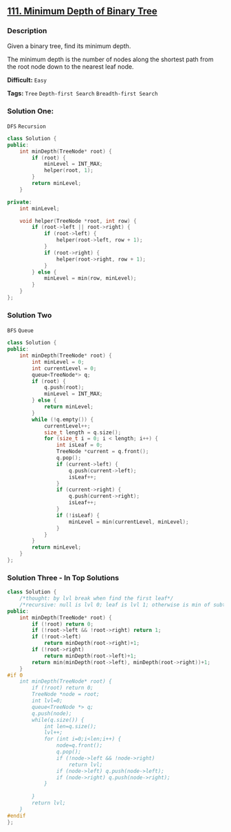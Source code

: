 ## [111. Minimum Depth of Binary Tree](https://leetcode.com/problems/minimum-depth-of-binary-tree/#/description)

### Description

Given a binary tree, find its minimum depth.

The minimum depth is the number of nodes along the shortest path from the root node down to the nearest leaf node.



**Difficult:** `Easy`

**Tags:** `Tree` `Depth-first Search` `Breadth-first Search`



### Solution One:

`DFS` `Recursion`

```c++
class Solution {
public:
    int minDepth(TreeNode* root) {
        if (root) {
            minLevel = INT_MAX;
            helper(root, 1);
        }
        return minLevel;
    }

private:
    int minLevel;

    void helper(TreeNode *root, int row) {
        if (root->left || root->right) {
            if (root->left) {
                helper(root->left, row + 1);
            }
            if (root->right) {
                helper(root->right, row + 1);
            }
        } else {
            minLevel = min(row, minLevel);
        }
    }
};
```



### Solution Two

`BFS` `Queue`

```c++
class Solution {
public:
    int minDepth(TreeNode* root) {
        int minLevel = 0;
        int currentLevel = 0;
        queue<TreeNode*> q;
        if (root) {
            q.push(root);
            minLevel = INT_MAX;
        } else {
            return minLevel;
        }
        while (!q.empty()) {
            currentLevel++;
            size_t length = q.size();
            for (size_t i = 0; i < length; i++) {
                int isLeaf = 0;
                TreeNode *current = q.front();
                q.pop();
                if (current->left) {
                    q.push(current->left);
                    isLeaf++;
                }
                if (current->right) {
                    q.push(current->right);
                    isLeaf++;
                }
                if (!isLeaf) {
                    minLevel = min(currentLevel, minLevel);
                }
            }
        }
        return minLevel;
    }
};
```



### Solution Three - In Top Solutions

```c++
class Solution {
    /*thought: by lvl break when find the first leaf*/
    /*recursive: null is lvl 0; leaf is lvl 1; otherwise is min of subtree+1*/
public:
    int minDepth(TreeNode* root) {
        if (!root) return 0;
        if (!root->left && !root->right) return 1;
        if (!root->left)
            return minDepth(root->right)+1;
        if (!root->right)
            return minDepth(root->left)+1;
        return min(minDepth(root->left), minDepth(root->right))+1;
    }
#if 0    
    int minDepth(TreeNode* root) {
        if (!root) return 0;
        TreeNode *node = root;
        int lvl=0;
        queue<TreeNode *> q;
        q.push(node);
        while(q.size()) {
            int len=q.size();
            lvl++;
            for (int i=0;i<len;i++) {
                node=q.front();
                q.pop();
                if (!node->left && !node->right)
                    return lvl;
                if (node->left) q.push(node->left);
                if (node->right) q.push(node->right);
            }
            
        }
        return lvl;
    }
#endif
};
```



